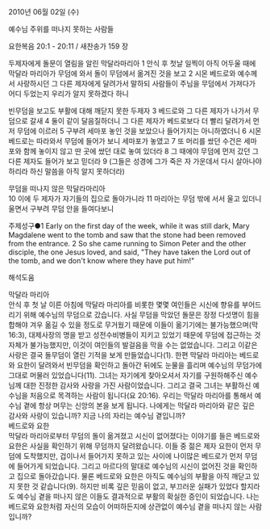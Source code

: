 2010년 06월 02일 (수)

예수님 주위를 떠나지 못하는 사람들



요한복음 20:1 - 20:11 / 새찬송가 159 장


두제자에게 돌문이 열림을 알린 막달라마리아 
1 안식 후 첫날 일찍이 아직 어두울 때에 막달라 마리아가 무덤에 와서 돌이 무덤에서 옮겨진 것을 보고 2 시몬 베드로와 예수께서 사랑하시던 그 다른 제자에게 달려가서 말하되 사람들이 주님을 무덤에서 가져다가 어디 두었는지 우리가 알지 못하겠다 하니  

빈무덤을 보고도 부활에 대해 깨닫지 못한 두제자 
3 베드로와 그 다른 제자가 나가서 무덤으로 갈새 4 둘이 같이 달음질하더니 그 다른 제자가 베드로보다 더 빨리 달려가서 먼저 무덤에 이르러 5 구부려 세마포 놓인 것을 보았으나 들어가지는 아니하였더니 6 시몬 베드로는 따라와서 무덤에 들어가 보니 세마포가 놓였고 7 또 머리를 쌌던 수건은 세마포와 함께 놓이지 않고 딴 곳에 쌌던 대로 놓여 있더라 8 그 때에야 무덤에 먼저 갔던 그 다른 제자도 들어가 보고 믿더라 9 (그들은 성경에 그가 죽은 자 가운데서 다시 살아나야 하리라 하신 말씀을 아직 알지 못하더라)  

무덤을 떠나지 않은 막달라마리아  
10 이에 두 제자가 자기들의 집으로 돌아가니라 11 마리아는 무덤 밖에 서서 울고 있더니 울면서 구부려 무덤 안을 들여다보니  

주제성구●1 Early on the first day of the week, while it was still dark, Mary Magdalene went to the tomb and saw that the stone had been removed from the entrance. 2 So she came running to Simon Peter and the other disciple, the one Jesus loved, and said, "They have taken the Lord out of the tomb, and we don't know where they have put him!"

해석도움





막달라 마리아   
안식 후 첫 날 이른 아침에 막달라 마리아를 비롯한 몇몇 여인들은 시신에 향유를 부어드리기 위해 예수님의 무덤으로 갔습니다. 사실 무덤을 막았던 돌문은 장정 다섯명이 힘을 합해야 겨우 옮길 수 있을 정도로 무거웠기 때문에 이들이 옮기기에는 불가능했으며(막 16:3), 대제사장의 명을 받고 성전수비병들이 지키고 있었기 때문에 무덤에 접근하는 것 자체가 불가능했지만, 이것이 여인들의 발걸음을 막을 수는 없었습니다. 그리고 이같은 사랑은 결국 돌무덤이 열린 기적을 보게 만들었습니다(1). 한편 막달라 마리아는 베드로와 요한이 달려와서 빈무덤을 확인하고 돌아간 뒤에도 눈물을 흘리며 예수님의 무덤가에 그대로 머물러 있었습니다(11). 그녀는 자기에게 찾아오셔서 자기를 구원하해주신 예수님께 대한 진정한 감사와 사랑을 가진 사람이었습니다. 그리고 결국 그녀는 부활하신 예수님을 처음으로 목격하는 사람이 됩니다(요 20:16). 우리는 막달라 마리아를 통해서 예수님 곁에 항상 머무는 신앙의 본을 보게 됩니다. 나에게는 막달라 마리아와 같은 깊은 감사와 사랑이 있습니까? 지금 나의 자리는 예수님 곁입니까?  
베드로와 요한   
막달라 마리아로부터 무덤의 돌이 옮겨졌고 시신이 없어졌다는 이야기를 들은 베드로와 요한은 사실을 확인하기 위해 무덤까지 달려왔습니다. 이들 중 젊은 제자 요한이 먼저 무덤에 도착했지만, 겁이나서 들어가지 못하고 있는 사이에  나이많은 베드로가 먼저 무덤에 들어가게 되었습니다. 그리고 마르다의 말대로 예수님의 시신이 없어진 것을 확인하고 집으로 돌아갔습니다. 물론 베드로와 요한은 아직도 예수님의 부활을 아직 깨닫고 있지 못한 것 같습니다(9). 하지만 비록 깊은 믿음이 없고, 부끄러운 실패가 있었다 할지라도 예수님 곁을 떠나지 않은 이들도 결과적으로 부활의 확실한 증인이 되었습니다. 나는 베드로와 요한처럼 자신의 모습이 어떠하든지에 상관없이 예수님 곁을 떠나지 않는 사람입니까?